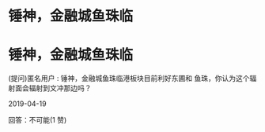 # 锤神，金融城鱼珠临

# 锤神，金融城鱼珠临

(提问)匿名用户 : 锤神，金融城鱼珠临港板块目前利好东圃和 鱼珠，你认为这个辐射面会辐射到文冲那边吗？

2019-04-19

回答：不可能(1 赞)